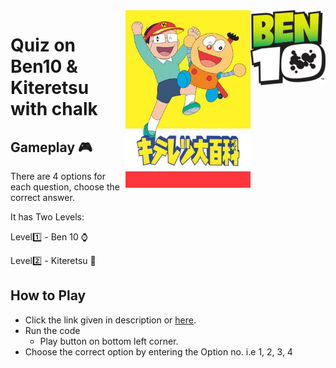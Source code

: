
<img src="Ben10logo.png" align="right" />
<img src="Kiteretsu_Daihyakka.jpg" alt="drawing" align="right" width="200"/>

# Quiz on Ben10 & Kiteretsu with chalk

## Gameplay 🎮
There are 4 options for each question, choose the correct answer.

It has Two Levels:

Level1️⃣ - Ben 10 ⌚

Level2️⃣ - Kiteretsu 🧬


## How to Play

* Click the link given in description or [here](https://repl.it/@nisargpawade/Quiz-on-Ben10-with-chalk?embed=1&output=0#index.js "Link to Quiz").
* Run the code
  * Play button on bottom left corner.
* Choose the correct option by entering the Option no. i.e 1, 2, 3, 4



